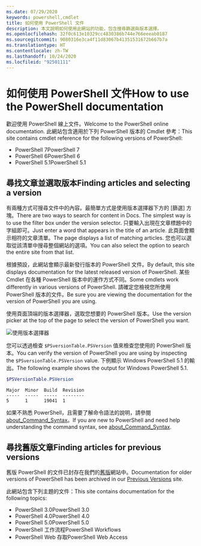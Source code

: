 ```yaml
---
ms.date: 07/29/2020
keywords: powershell,cmdlet
title: 如何使用 PowerShell 文件
description: 本文說明如何使用此網站的功能，包含搜尋篩選與版本選擇。
ms.openlocfilehash: 32f0c613e10329cc4830386b744e766eeeab0187
ms.sourcegitcommit: 9080316e3ca4f11d83067b41351531672b667b7a
ms.translationtype: HT
ms.contentlocale: zh-TW
ms.lasthandoff: 10/24/2020
ms.locfileid: "92501111"
---
```

# <a name="how-to-use-the-powershell-documentation"></a><span data-ttu-id="6e472-104">如何使用 PowerShell 文件</span><span class="sxs-lookup"><span data-stu-id="6e472-104">How to use the PowerShell documentation</span></span>

<span data-ttu-id="6e472-105">歡迎使用 PowerShell 線上文件。</span><span class="sxs-lookup"><span data-stu-id="6e472-105">Welcome to the PowerShell online documentation.</span></span> <span data-ttu-id="6e472-106">此網站包含適用於下列 PowerShell 版本的 Cmdlet 參考：</span><span class="sxs-lookup"><span data-stu-id="6e472-106">This site contains cmdlet reference for the following versions of PowerShell:</span></span>

- <span data-ttu-id="6e472-107">PowerShell 7</span><span class="sxs-lookup"><span data-stu-id="6e472-107">PowerShell 7</span></span>
- <span data-ttu-id="6e472-108">PowerShell 6</span><span class="sxs-lookup"><span data-stu-id="6e472-108">PowerShell 6</span></span>
- <span data-ttu-id="6e472-109">PowerShell 5.1</span><span class="sxs-lookup"><span data-stu-id="6e472-109">PowerShell 5.1</span></span>

## <a name="finding-articles-and-selecting-a-version"></a><span data-ttu-id="6e472-110">尋找文章並選取版本</span><span class="sxs-lookup"><span data-stu-id="6e472-110">Finding articles and selecting a version</span></span>

<span data-ttu-id="6e472-111">有兩種方式可搜尋文件中的內容。最簡單方式是使用版本選擇器下方的 [篩選] 方塊。</span><span class="sxs-lookup"><span data-stu-id="6e472-111">There are two ways to search for content in Docs. The simplest way is to use the filter box under the version selector.</span></span> <span data-ttu-id="6e472-112">只要輸入出現在文章標題中的字組即可。</span><span class="sxs-lookup"><span data-stu-id="6e472-112">Just enter a word that appears in the title of an article.</span></span> <span data-ttu-id="6e472-113">此頁面會顯示相符的文章清單。</span><span class="sxs-lookup"><span data-stu-id="6e472-113">The page displays a list of matching articles.</span></span> <span data-ttu-id="6e472-114">您也可以選取從該清單中搜尋整個網站的選項。</span><span class="sxs-lookup"><span data-stu-id="6e472-114">You can also select the option to search the entire site from that list.</span></span>

<span data-ttu-id="6e472-115">根據預設，此網站會顯示最新發行版本的 PowerShell 文件。</span><span class="sxs-lookup"><span data-stu-id="6e472-115">By default, this site displays documentation for the latest released version of PowerShell.</span></span> <span data-ttu-id="6e472-116">某些 Cmdlet 在各種 PowerShell 版本中的運作方式不同。</span><span class="sxs-lookup"><span data-stu-id="6e472-116">Some cmdlets work differently in various versions of PowerShell.</span></span> <span data-ttu-id="6e472-117">請確定您檢視您所使用 PowerShell 版本的文件。</span><span class="sxs-lookup"><span data-stu-id="6e472-117">Be sure you are viewing the documentation for the version of PowerShell you are using.</span></span>

<span data-ttu-id="6e472-118">使用頁面頂端的版本選擇器，選取您想要的 PowerShell 版本。</span><span class="sxs-lookup"><span data-stu-id="6e472-118">Use the version picker at the top of the page to select the version of PowerShell you want.</span></span>

![使用版本選擇器](media/how-to-use-docs/version-search.gif)

<span data-ttu-id="6e472-120">您可以透過檢查 `$PSversionTable.PSVersion` 值來檢查您使用的 PowerShell 版本。</span><span class="sxs-lookup"><span data-stu-id="6e472-120">You can verify the version of PowerShell you are using by inspecting the `$PSversionTable.PSVersion` value.</span></span> <span data-ttu-id="6e472-121">下例顯示 Windows PowerShell 5.1 的輸出。</span><span class="sxs-lookup"><span data-stu-id="6e472-121">The following example shows the output for Windows PowerShell 5.1.</span></span>

```powershell
$PSVersionTable.PSVersion
```

```Output
Major  Minor  Build  Revision
-----  -----  -----  --------
5      1      19041  1
```

<span data-ttu-id="6e472-122">如果不熟悉 PowerShell，且需要了解命令語法的說明，請參閱 [about_Command_Syntax](/powershell/module/microsoft.powershell.core/about/about_command_syntax)。</span><span class="sxs-lookup"><span data-stu-id="6e472-122">If you are new to PowerShell and need help understanding the command syntax, see [about_Command_Syntax](/powershell/module/microsoft.powershell.core/about/about_command_syntax).</span></span>

## <a name="finding-articles-for-previous-versions"></a><span data-ttu-id="6e472-123">尋找舊版文章</span><span class="sxs-lookup"><span data-stu-id="6e472-123">Finding articles for previous versions</span></span>

<span data-ttu-id="6e472-124">舊版 PowerShell 的文件已封存在我們的[舊版](https://aka.ms/PSLegacyDocs)網站中。</span><span class="sxs-lookup"><span data-stu-id="6e472-124">Documentation for older versions of PowerShell has been archived in our [Previous Versions](https://aka.ms/PSLegacyDocs) site.</span></span>

<span data-ttu-id="6e472-125">此網站包含下列主題的文件：</span><span class="sxs-lookup"><span data-stu-id="6e472-125">This site contains documentation for the following topics:</span></span>

- <span data-ttu-id="6e472-126">PowerShell 3.0</span><span class="sxs-lookup"><span data-stu-id="6e472-126">PowerShell 3.0</span></span>
- <span data-ttu-id="6e472-127">PowerShell 4.0</span><span class="sxs-lookup"><span data-stu-id="6e472-127">PowerShell 4.0</span></span>
- <span data-ttu-id="6e472-128">PowerShell 5.0</span><span class="sxs-lookup"><span data-stu-id="6e472-128">PowerShell 5.0</span></span>
- <span data-ttu-id="6e472-129">PowerShell 工作流程</span><span class="sxs-lookup"><span data-stu-id="6e472-129">PowerShell Workflows</span></span>
- <span data-ttu-id="6e472-130">PowerShell Web 存取</span><span class="sxs-lookup"><span data-stu-id="6e472-130">PowerShell Web Access</span></span>
